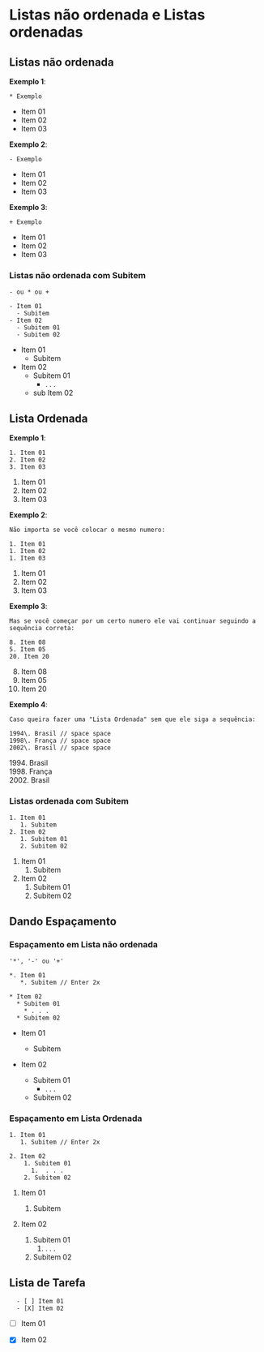 # Listas não ordenada e Listas ordenadas

## Listas não ordenada

**Exemplo 1**:

`* Exemplo`

* Item 01
* Item 02
* Item 03

**Exemplo 2**:

`- Exemplo`

- Item 01
- Item 02
- Item 03

**Exemplo 3**:

`+ Exemplo`

+ Item 01
+ Item 02
+ Item 03

### Listas não ordenada com Subitem

    - ou * ou +
   
    - Item 01
      - Subitem
    - Item 02
      - Subitem 01
      - Subitem 02

* Item 01
  * Subitem
* Item 02
  * Subitem 01
    * . . .
  * sub Item 02

## Lista Ordenada

**Exemplo 1**:

    1. Item 01
    2. Item 02
    3. Item 03

1. Item 01
2. Item 02
3. Item 03

**Exemplo 2**:

    Não importa se você colocar o mesmo numero:

    1. Item 01
    1. Item 02
    1. Item 03

1. Item 01
1. Item 02
1. Item 03

**Exemplo 3**:

    Mas se você começar por um certo numero ele vai continuar seguindo a sequência correta:

    8. Item 08
    5. Item 05
    20. Item 20

8. Item 08
5. Item 05
20. Item 20

**Exemplo 4**:

    Caso queira fazer uma "Lista Ordenada" sem que ele siga a sequência:

    1994\. Brasil // space space
    1998\. França // space space
    2002\. Brasil // space space

1994\. Brasil  
1998\. França  
2002\. Brasil

### Listas ordenada com Subitem

    1. Item 01
       1. Subitem
    2. Item 02
       1. Subitem 01 
       2. Subitem 02

1. Item 01
    1. Subitem
2. Item 02
    1. Subitem 01
    2. Subitem 02

## Dando Espaçamento

### Espaçamento em Lista não ordenada

    '*', '-' ou '+'

    *. Item 01
       *. Subitem // Enter 2x
  
    * Item 02
      * Subitem 01
        * . . .
      * Subitem 02

* Item 01
  * Subitem

* Item 02
  - Subitem 01
    + . . .
  * Subitem 02

### Espaçamento em Lista Ordenada

    1. Item 01
       1. Subitem // Enter 2x

    2. Item 02
        1. Subitem 01
          1.  . . .
        2. Subitem 02

1. Item 01
   1. Subitem

2. Item 02
   1. Subitem 01
      1. . . .
   2. Subitem 02

## Lista de Tarefa

```
  - [ ] Item 01
  - [X] Item 02
```

- [ ] Item 01
- [X] Item 02
  